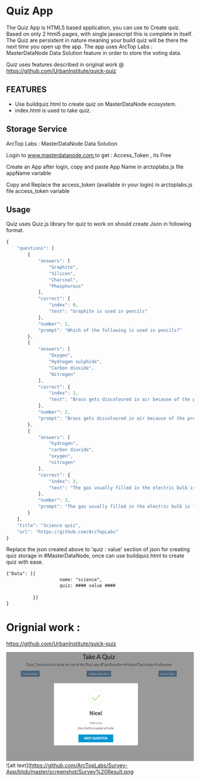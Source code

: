 # Quiz App #

The Quiz App is HTML5 based application, you can use to Create quiz. Based on only 2 html5 pages, with single javascript this is complete in itself. 
The Quiz are persistent in nature meaning your build quiz will be there the next time you open up the app. The app uses ArcTop Labs : MasterDataNode Data Solution
feature in order to store the voting data.

Quiz uses features described in original work @ https://github.com/UrbanInstitute/quick-quiz


## FEATURES ##

 - Use buildquiz.html to create quiz on MasterDataNode ecosystem.
 - index.html is used to take quiz.
 
## Storage Service ##
ArcTop Labs : MasterDataNode Data Solution
<p>Login to <a href="https://www.masterdatanode.com"> www.masterdatanode.com </a> to get : Access_Token , its Free</p>
<p>Create an App after login, copy and paste App Name in arctoplabs.js file appName variable</p>
<p>Copy and Replace the access_token (available in your login) in arctoplabs.js file access_token variable</p>
            


## Usage

Quiz uses Quiz.js library for quiz to work on should create Json in following format.

```javascript
{
    "questions": [
        {
            "answers": [
                "Graphite",
                "Silicon",
                "Charcoal",
                "Phosphorous"
            ],
            "correct": {
                "index": 0,
                "text": "Graphite is used in pencils"
            },
            "number": 1,
            "prompt": "Which of the following is used in pencils?"
        },
        {
            "answers": [
                "Oxygen",
                "Hydrogen sulphide",
                "Carbon dioxide",
                "Nitrogen"
            ],
            "correct": {
                "index": 1,
                "text": "Brass gets discoloured in air because of the presence Hydrogen sulphide"
            },
            "number": 2,
            "prompt": "Brass gets discoloured in air because of the presence of which of the following gases in air?"
        },
        {
            "answers": [
                "hydrogen",
                "carbon dioxide",
                "oxygen",
                "nitrogen"
            ],
            "correct": {
                "index": 3,
                "text": "The gas usually filled in the electric bulb is Nitrogen"
            },
            "number": 3,
            "prompt": "The gas usually filled in the electric bulb is ?"
        }
    ],
    "title": "Science quiz",
    "url": "https://github.com/ArcTopLabs"
}
```

Replace the json created above to 'quiz : value' section of json for creating quiz storage in #MasterDataNode, once can use buildquiz.html to create quiz with ease.  
```
{"Data": [{
                    name: "science",
                    quiz: #### value ####

          }]
}
```



# Orignial work :
https://github.com/UrbanInstitute/quick-quiz

![alt text](https://github.com/ArcTopLabs/Quiz-HTML5-App/blob/master/screenshot/Quiz%20Example%20answere.png)
![alt text](https://github.com/ArcTopLabs/Survey-App/blob/master/screenshot/Survey%20Result.png
